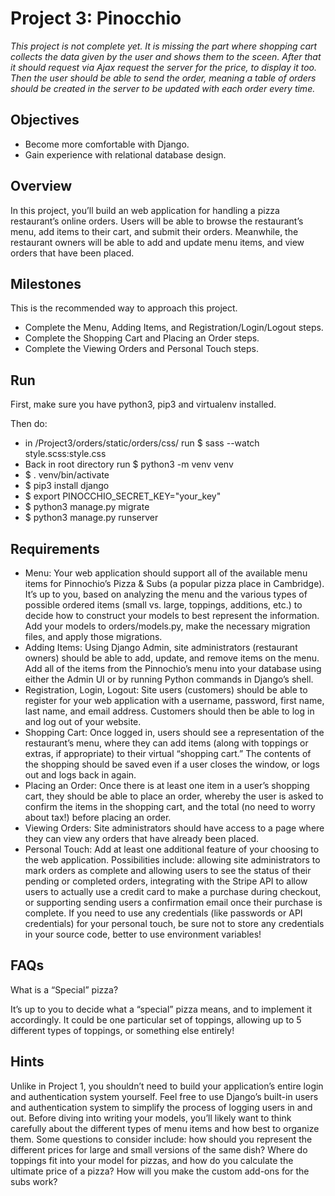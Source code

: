 # Project 3: Pinocchio

*This project is not complete yet. It is missing the part where shopping cart collects the data given by the user and shows them to the sceen. After that it should request via Ajax request the server for the price, to display it too. Then the user should be able to send the order, meaning a table of orders should be created in the server to be updated with each order every time.*

## Objectives

* Become more comfortable with Django.
* Gain experience with relational database design.

## Overview

In this project, you’ll build an web application for handling a pizza restaurant’s online orders. Users will be able to browse the restaurant’s menu, add items to their cart, and submit their orders. Meanwhile, the restaurant owners will be able to add and update menu items, and view orders that have been placed.

## Milestones

This is the recommended way to approach this project.

* Complete the Menu, Adding Items, and Registration/Login/Logout steps.
* Complete the Shopping Cart and Placing an Order steps.
* Complete the Viewing Orders and Personal Touch steps.

## Run

First, make sure you have python3, pip3 and virtualenv installed.

Then do:
* in /Project3/orders/static/orders/css/ run $ sass --watch style.scss:style.css
* Back in root directory run $ python3 -m venv venv
* $ . venv/bin/activate
* $ pip3 install django
* $ export PINOCCHIO_SECRET_KEY="your_key"
* $ python3 manage.py migrate
* $ python3 manage.py runserver

## Requirements

* Menu: Your web application should support all of the available menu items for Pinnochio’s Pizza & Subs (a popular pizza place in Cambridge). It’s up to you, based on analyzing the menu and the various types of possible ordered items (small vs. large, toppings, additions, etc.) to decide how to construct your models to best represent the information. Add your models to orders/models.py, make the necessary migration files, and apply those migrations.
* Adding Items: Using Django Admin, site administrators (restaurant owners) should be able to add, update, and remove items on the menu. Add all of the items from the Pinnochio’s menu into your database using either the Admin UI or by running Python commands in Django’s shell.
* Registration, Login, Logout: Site users (customers) should be able to register for your web application with a username, password, first name, last name, and email address. Customers should then be able to log in and log out of your website.
* Shopping Cart: Once logged in, users should see a representation of the restaurant’s menu, where they can add items (along with toppings or extras, if appropriate) to their virtual “shopping cart.” The contents of the shopping should be saved even if a user closes the window, or logs out and logs back in again.
* Placing an Order: Once there is at least one item in a user’s shopping cart, they should be able to place an order, whereby the user is asked to confirm the items in the shopping cart, and the total (no need to worry about tax!) before placing an order.
* Viewing Orders: Site administrators should have access to a page where they can view any orders that have already been placed.
* Personal Touch: Add at least one additional feature of your choosing to the web application. Possibilities include: allowing site administrators to mark orders as complete and allowing users to see the status of their pending or completed orders, integrating with the Stripe API to allow users to actually use a credit card to make a purchase during checkout, or supporting sending users a confirmation email once their purchase is complete. If you need to use any credentials (like passwords or API credentials) for your personal touch, be sure not to store any credentials in your source code, better to use environment variables!

## FAQs

What is a “Special” pizza?

It’s up to you to decide what a “special” pizza means, and to implement it accordingly. It could be one particular set of toppings, allowing up to 5 different types of toppings, or something else entirely!

## Hints

Unlike in Project 1, you shouldn’t need to build your application’s entire login and authentication system yourself. Feel free to use Django’s built-in users and authentication system to simplify the process of logging users in and out.
Before diving into writing your models, you’ll likely want to think carefully about the different types of menu items and how best to organize them. Some questions to consider include: how should you represent the different prices for large and small versions of the same dish? Where do toppings fit into your model for pizzas, and how do you calculate the ultimate price of a pizza? How will you make the custom add-ons for the subs work?
